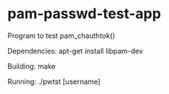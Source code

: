 # pam-passwd-test-app
Program to test pam_chauthtok()

Dependencies:
apt-get install libpam-dev

Building:
make

Running:
./pwtst [username]
